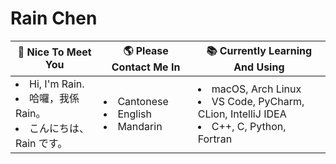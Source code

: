# Rain Chen

<table>
    <thead>
        <tr>
            <th>👋 Nice To Meet You</th>
            <th>🌎 Please Contact Me In</th>
            <th>📚 Currently Learning And Using</th>
        </tr>
    </thead>
    <tbody>
        <tr>
            <td>
                <li>Hi, I'm Rain.<br>
                <li>哈囉，我係 Rain。<br>
                <li>こんにちは、Rain です。
            </td>
            <td>
                <li>Cantonese<br>
                <li>English<br>
                <li>Mandarin
            </td>
            <td>
                <li>macOS, Arch Linux<br>
                <li>VS Code, PyCharm, CLion, IntelliJ IDEA<br>
                <li>C++, C, Python, Fortran
            </td>
        </tr>
    </tbody>
</table>
